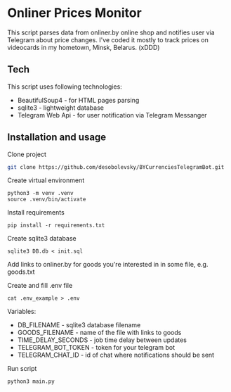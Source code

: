 # Onliner Prices Monitor
This script parses data from onliner.by online shop and notifies user via Telegram about price changes.
I've coded it mostly to track prices on videocards in my hometown, Minsk, Belarus. (xDDD)
## Tech
This script uses following technologies:
 - BeautifulSoup4 - for HTML pages parsing
 - sqlite3 - lightweight database
 - Telegram Web Api - for user notification via Telegram Messanger
## Installation and usage
 Clone project
```sh
git clone https://github.com/desobolevsky/BYCurrenciesTelegramBot.git
```
Create virtual environment
```shell
python3 -m venv .venv
source .venv/bin/activate
```
Install requirements
```shell
pip install -r requirements.txt
```
Create sqlite3 database
```shell
sqlite3 DB.db < init.sql 
```
Add links to onliner.by for goods you're interested in in some file, e.g. goods.txt

Create and fill .env file
```shell
cat .env_example > .env
```
Variables:
- DB_FILENAME - sqlite3 database filename
- GOODS_FILENAME - name of the file with links to goods
- TIME_DELAY_SECONDS - job time delay between updates
- TELEGRAM_BOT_TOKEN - token for your telegram bot
- TELEGRAM_CHAT_ID - id of chat where notifications should be sent

Run script
```shell
python3 main.py
```
